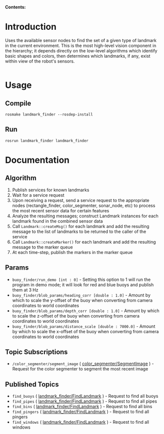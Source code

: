 **Contents:**


# Introduction #

Uses the available sensor nodes to find the set of a given type of landmark in the current environment. This is the most high-level vision component in the hierarchy; it depends directly on the low-level algorithms which identify basic shapes and colors, then determines which landmarks, if any, exist within view of the robot's sensors.


![![](http://lh3.ggpht.com/_EiQADOyrLss/TDX3UG1pUNI/AAAAAAAAAy8/dbfb6ODHAcg/s128/landmark_finder-buoy.png)](http://lh3.ggpht.com/_EiQADOyrLss/TDX3UG1pUNI/AAAAAAAAAy8/dbfb6ODHAcg/s1600/landmark_finder-buoy.png)

# Usage #

## Compile ##

```
rosmake landmark_finder --rosdep-install
```

## Run ##

```
rosrun landmark_finder landmark_finder
```

# Documentation #
## Algorithm ##
  1. Publish services for known landmarks
  1. Wait for a service request
  1. Upon receiving a request, send a service request to the appropriate nodes (rectangle\_finder, color\_segmenter, sonar\_node, etc) to process the most recent sensor data for certain features
  1. Analyze the resulting messages; construct Landmark instances for each landmark found in the combined sensor data
  1. Call `Landmark::createMsg()` for each landmark and add the resulting message to the list of landmarks to be returned to the caller of the service
  1. Call `Landmark::createMarker()` for each landmark and add the resulting message to the marker queue
  1. At each time-step, publish the markers in the marker queue

## Params ##
  * `buoy_finder/run_demo [int : 0]` - Setting this option to 1 will run the program in demo mode; it will look for red and blue buoys and publish them at 3 Hz
  * `buoy_finder/blob_params/heading_corr [double : 1.0]` - Amount by which to scale the y-offset of the buoy when converting from camera coordinates to world coordinates
  * `buoy_finder/blob_params/depth_corr [double : 1.0]` - Amount by which to scale the z-offset of the buoy when converting from camera coordinates to world coordinates
  * `buoy_finder/blob_params/distance_scale [double : 7000.0]` - Amount by which to scale the x-offset of the buoy when converting from camera coordinates to world coordinates

## Topic Subscriptions ##
  * `/color_segmenter/segment_image` ( [color\_segmenter/SegmentImage](http://code.google.com/p/seabee3-ros-pkg/source/browse/trunk/color_segmenter/srv/SegmentImage.srv) ) - Request for the color segmenter to segment the most recent image

## Published Topics ##
  * `find_buoys` ( [landmark\_finder/FindLandmark](http://code.google.com/p/seabee3-ros-pkg/source/browse/trunk/landmark_finder/srv/FindLandmarks.srv) ) - Request to find all buoys
  * `find_pipes` ( [landmark\_finder/FindLandmark](http://code.google.com/p/seabee3-ros-pkg/source/browse/trunk/landmark_finder/srv/FindLandmarks.srv) ) - Request to find all pipes
  * `find_bins` ( [landmark\_finder/FindLandmark](http://code.google.com/p/seabee3-ros-pkg/source/browse/trunk/landmark_finder/srv/FindLandmarks.srv) ) - Request to find all bins
  * `find_pingers` ( [landmark\_finder/FindLandmark](http://code.google.com/p/seabee3-ros-pkg/source/browse/trunk/landmark_finder/srv/FindLandmarks.srv) ) - Request to find all pingers
  * `find_windows` ( [landmark\_finder/FindLandmark](http://code.google.com/p/seabee3-ros-pkg/source/browse/trunk/landmark_finder/srv/FindLandmarks.srv) ) - Request to find all windows